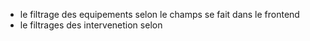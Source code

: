 * le filtrage des equipements selon le champs se fait dans le frontend 
* le filtrages des intervenetion selon 